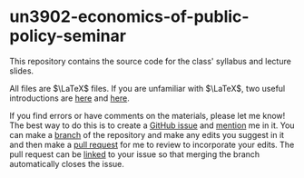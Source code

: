 # un3902-economics-of-public-policy-seminar

This repository contains the source code for the class' syllabus and lecture slides.

All files are $\LaTeX$ files. If you are unfamiliar with $\LaTeX$, two useful introductions are [here](https://www.overleaf.com/learn/latex/Learn_LaTeX_in_30_minutes) and [here](https://inomics.com/advice/a-gentle-introduction-to-latex-for-economists-1539391).

If you find errors or have comments on the materials, please let me know! The best way to do this is to create a [GitHub issue](https://docs.github.com/en/issues/tracking-your-work-with-issues/learning-about-issues/about-issues) and [mention](https://docs.github.com/en/issues/tracking-your-work-with-issues/learning-about-issues/about-issues#efficient-communication) me in it. You can make a [branch](https://docs.github.com/en/pull-requests/collaborating-with-pull-requests/proposing-changes-to-your-work-with-pull-requests/about-branches#about-the-default-branch) of the repository and make any edits you suggest in it and then make a [pull request](https://docs.github.com/en/pull-requests/collaborating-with-pull-requests/proposing-changes-to-your-work-with-pull-requests/about-pull-requests) for me to review to incorporate your edits. The pull request can be [linked](https://docs.github.com/en/issues/tracking-your-work-with-issues/using-issues/linking-a-pull-request-to-an-issue) to your issue so that merging the branch automatically closes the issue.

